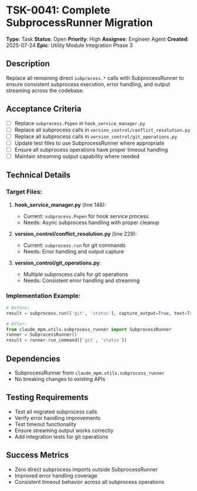 # TSK-0041: Complete SubprocessRunner Migration

**Type**: Task
**Status**: Open
**Priority**: High
**Assignee**: Engineer Agent
**Created**: 2025-07-24
**Epic**: Utility Module Integration Phase 3

## Description

Replace all remaining direct `subprocess.*` calls with SubprocessRunner to ensure consistent subprocess execution, error handling, and output streaming across the codebase.

## Acceptance Criteria

- [ ] Replace `subprocess.Popen` in `hook_service_manager.py`
- [ ] Replace all subprocess calls in `version_control/conflict_resolution.py`
- [ ] Replace all subprocess calls in `version_control/git_operations.py`
- [ ] Update test files to use SubprocessRunner where appropriate
- [ ] Ensure all subprocess operations have proper timeout handling
- [ ] Maintain streaming output capability where needed

## Technical Details

### Target Files:
1. **hook_service_manager.py** (line 148):
   - Current: `subprocess.Popen` for hook service process
   - Needs: Async subprocess handling with proper cleanup

2. **version_control/conflict_resolution.py** (line 229):
   - Current: `subprocess.run` for git commands
   - Needs: Error handling and output capture

3. **version_control/git_operations.py**:
   - Multiple subprocess calls for git operations
   - Needs: Consistent error handling and streaming

### Implementation Example:
```python
# Before:
result = subprocess.run(['git', 'status'], capture_output=True, text=True)

# After:
from claude_mpm.utils.subprocess_runner import SubprocessRunner
runner = SubprocessRunner()
result = runner.run_command(['git', 'status'])
```

## Dependencies
- SubprocessRunner from `claude_mpm.utils.subprocess_runner`
- No breaking changes to existing APIs

## Testing Requirements
- Test all migrated subprocess calls
- Verify error handling improvements
- Test timeout functionality
- Ensure streaming output works correctly
- Add integration tests for git operations

## Success Metrics
- Zero direct subprocess imports outside SubprocessRunner
- Improved error handling coverage
- Consistent timeout behavior across all subprocess operations